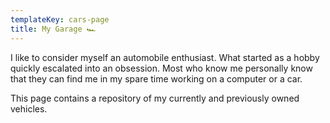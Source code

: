 ```yaml
---
templateKey: cars-page
title: My Garage 🏎
---
```



I like to consider myself an automobile enthusiast. What started as a hobby quickly escalated into an obsession. Most who know me personally know that they can find me in my spare time working on a computer or a car. 

This page contains a repository of my currently and previously owned vehicles. 